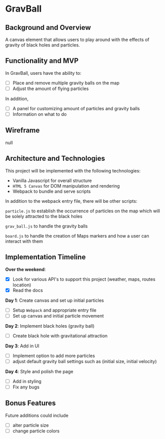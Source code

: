 # GravBall
## Background and Overview
A canvas element that allows users to play around with the effects of gravity of black holes and particles.

## Functionality and MVP
In GravBall, users have the ability to:

- [ ] Place and remove multiple gravity balls on the map
- [ ] Adjust the amount of flying particles

In addition,
- [ ] A panel for customizing amount of particles and gravity balls
- [ ] Information on what to do

## Wireframe
null

## Architecture and Technologies
This project will be implemented with the following technologies:
* Vanilla Javascript for overall structure
* `HTML 5 Canvas` for DOM manipulation and rendering
* Webpack to bundle and serve scripts

In addition to the webpack entry file, there will be other scripts:

`particle.js` to establish the occurrence of particles on the map which will be solely attracted to the black holes

`grav_ball.js` to handle the gravity balls

`board.js` to handle the creation of Maps markers and how a user can interact with them

## Implementation Timeline
**Over the weekend**:
- [x] Look for various API's to support this project (weather, maps, routes location)
- [x] Read the docs

**Day 1**: Create canvas and set up initial particles
- [ ] Setup `Webpack` and appropriate entry file
- [ ] Set up canvas and initial particle movement

**Day 2**: Implement black holes (gravity ball)
- [ ] Create black hole with gravitational attraction

**Day 3**: Add in UI
 - [ ] Implement option to add more particles
 - [ ] adjust default gravity ball settings such as (initial size, initial velocity)

**Day 4**: Style and polish the page
- [ ] Add in styling
- [ ] Fix any bugs

## Bonus Features
Future additions could include

- [ ] alter particle size
- [ ] change particle colors
